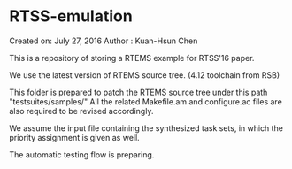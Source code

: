 # RTSS-emulation
Created on: July 27, 2016
   Author : Kuan-Hsun Chen

This is a repository of storing a RTEMS example for RTSS'16 paper.

We use the latest version of RTEMS source tree. (4.12 toolchain from RSB)

This folder is prepared to patch the RTEMS source tree under this path "testsuites/samples/"
All the related Makefile.am and configure.ac files are also required to be revised accordingly.

We assume the input file containing the synthesized task sets, in which the priority assignment is given as well.

The automatic testing flow is preparing.
